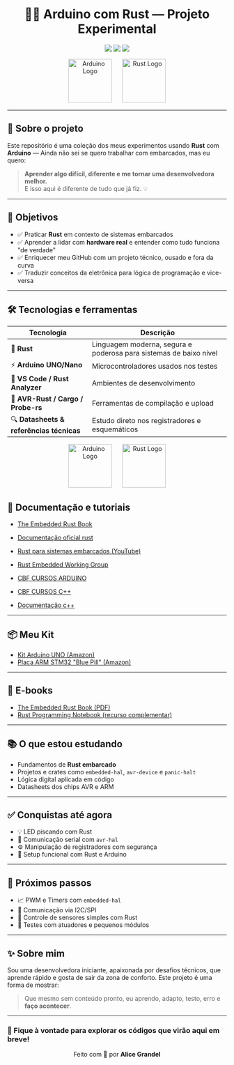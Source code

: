 <h1 align="center">🧬🚀 Arduino com Rust — Projeto Experimental</h1>

<p align="center">
  <img src="https://img.shields.io/badge/Rust🦀-Low%20Level-orange?style=flat-square" />
  
  <img src="https://img.shields.io/badge/Arduino⚡-Hardware-blue?style=flat-square" />
  <img src="https://img.shields.io/badge/Autodidata📚-Em%20progresso-green?style=flat-square" />
</p>

<p align="center">
  <img src="https://upload.wikimedia.org/wikipedia/commons/8/87/Arduino_Logo.svg" height="100" alt="Arduino Logo"/>
  &nbsp;&nbsp;&nbsp;&nbsp;
  <img src="https://upload.wikimedia.org/wikipedia/commons/d/d5/Rust_programming_language_black_logo.svg" height="100" alt="Rust Logo"/>
</p>

---

## 🌟 Sobre o projeto

Este repositório é uma coleção dos meus experimentos usando **Rust** com **Arduino** — Ainda não sei se quero trabalhar com embarcados, mas eu quero:

> **Aprender algo difícil, diferente e me tornar uma desenvolvedora melhor.**  
> E isso aqui é diferente de tudo que já fiz. 💡

---

## 🎯 Objetivos

- ✅ Praticar **Rust** em contexto de sistemas embarcados
- ✅ Aprender a lidar com **hardware real** e entender como tudo funciona "de verdade"
- ✅ Enriquecer meu GitHub com um projeto técnico, ousado e fora da curva
- ✅ Traduzir conceitos da eletrônica para lógica de programação e vice-versa

---

## 🛠️ Tecnologias e ferramentas

| Tecnologia | Descrição |
|------------|-----------|
| 🦀 **Rust** | Linguagem moderna, segura e poderosa para sistemas de baixo nível |
| ⚡ **Arduino UNO/Nano** | Microcontroladores usados nos testes |
| 🧠 **VS Code / Rust Analyzer** | Ambientes de desenvolvimento |
| 🔧 **AVR-Rust / Cargo / Probe-rs** | Ferramentas de compilação e upload |
| 🔍 **Datasheets & referências técnicas** | Estudo direto nos registradores e esquemáticos |

<p align="center">
  <img src="https://upload.wikimedia.org/wikipedia/commons/8/87/Arduino_Logo.svg" height="100" alt="Arduino Logo"/>
  &nbsp;&nbsp;&nbsp;&nbsp;
  <img src="https://upload.wikimedia.org/wikipedia/commons/d/d5/Rust_programming_language_black_logo.svg" height="100" alt="Rust Logo"/>
</p>

## 📘 Documentação e tutoriais
- [The Embedded Rust Book](https://docs.rust-embedded.org/book/)

- [Documentação oficial rust](https://rust-br.github.io/rust-book-pt-br/ch04-01-what-is-ownership.html/)
- [Rust para sistemas embarcados (YouTube)](https://www.youtube.com/watch?v=QH10Be79zPA&t=15s)
- [Rust Embedded Working Group](https://github.com/rust-embedded)
- [CBF CURSOS ARDUINO](https://www.youtube.com/watch?v=Vuof27YELEI&list=PLx4x_zx8csUgWBTvA-fluHV970SzDJRBw)
- [CBF CURSOS C++](https://www.youtube.com/watch?v=nUQKr-ey86Y&list=PLx4x_zx8csUjczg1qPHavU1vw1IkBcm40)
- [Documentação c++](https://cplusplus.com/doc/tutorial//)

---

## 📦 Meu Kit

- [Kit Arduino UNO (Amazon)](https://www.amazon.com.br/dp/B0DB8XP6RS?ref=ppx_yo2ov_dt_b_fed_asin_title)
- [Placa ARM STM32 "Blue Pill" (Amazon)](https://www.amazon.com.br/dp/B0C3SMXP8H?ref=ppx_yo2ov_dt_b_fed_asin_title)

---

## 📗 E-books

- [The Embedded Rust Book (PDF)](https://docs.rust-embedded.org/book/)
- [Rust Programming Notebook (recurso complementar)](https://github.com/rust-lang/book)

---

## 📚 O que estou estudando

- Fundamentos de **Rust embarcado**
- Projetos e crates como `embedded-hal`, `avr-device` e `panic-halt`
- Lógica digital aplicada em código
- Datasheets dos chips AVR e ARM

---

## ✅ Conquistas até agora

- 💡 LED piscando com Rust
- 🔌 Comunicação serial com `avr-hal`
- ⚙️ Manipulação de registradores com segurança
- 🔧 Setup funcional com Rust e Arduino

---

## 🔮 Próximos passos

- 📈 PWM e Timers com `embedded-hal`
- 📡 Comunicação via I2C/SPI
- 🧠 Controle de sensores simples com Rust
- 🧪 Testes com atuadores e pequenos módulos

---

## ✨ Sobre mim

Sou uma desenvolvedora iniciante, apaixonada por desafios técnicos, que aprende rápido e gosta de sair da zona de conforto. Este projeto é uma forma de mostrar:

> Que mesmo sem conteúdo pronto, eu aprendo, adapto, testo, erro e **faço acontecer**.

---

### 💬 Fique à vontade para explorar os códigos que virão aqui em breve!

<p align="center">
  Feito com 💜 por <strong>Alice Grandel</strong>
</p>

